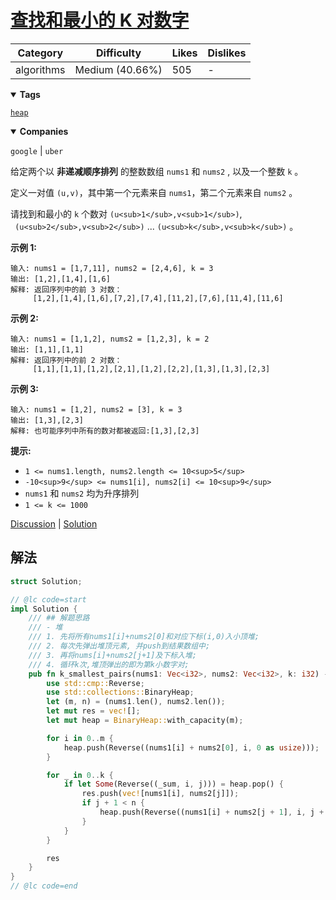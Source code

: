 # [查找和最小的 K 对数字](https://leetcode.cn/problems/find-k-pairs-with-smallest-sums/description/ "https://leetcode.cn/problems/find-k-pairs-with-smallest-sums/description/")

| Category   | Difficulty      | Likes | Dislikes |
| ---------- | --------------- | ----- | -------- |
| algorithms | Medium (40.66%) | 505   | -        |

<details open=""><summary><strong>Tags</strong></summary>

[`heap`](https://leetcode.com/tag/heap "https://leetcode.com/tag/heap")

<details open=""><summary><strong>Companies</strong></summary>

`google` | `uber`

给定两个以 **非递减顺序排列** 的整数数组 `nums1` 和 `nums2` , 以及一个整数 `k` 。

定义一对值 `(u,v)`，其中第一个元素来自 `nums1`，第二个元素来自 `nums2` 。

请找到和最小的 `k` 个数对 `(u<sub>1</sub>,v<sub>1</sub>)`, ` (u<sub>2</sub>,v<sub>2</sub>)` ... `(u<sub>k</sub>,v<sub>k</sub>)` 。

**示例 1:**

```
输入: nums1 = [1,7,11], nums2 = [2,4,6], k = 3
输出: [1,2],[1,4],[1,6]
解释: 返回序列中的前 3 对数：
     [1,2],[1,4],[1,6],[7,2],[7,4],[11,2],[7,6],[11,4],[11,6]
```

**示例 2:**

```
输入: nums1 = [1,1,2], nums2 = [1,2,3], k = 2
输出: [1,1],[1,1]
解释: 返回序列中的前 2 对数：
     [1,1],[1,1],[1,2],[2,1],[1,2],[2,2],[1,3],[1,3],[2,3]
```

**示例 3:**

```
输入: nums1 = [1,2], nums2 = [3], k = 3
输出: [1,3],[2,3]
解释: 也可能序列中所有的数对都被返回:[1,3],[2,3]
```

**提示:**

- `1 <= nums1.length, nums2.length <= 10<sup>5</sup>`
- `-10<sup>9</sup> <= nums1[i], nums2[i] <= 10<sup>9</sup>`
- `nums1` 和 `nums2` 均为升序排列
- `1 <= k <= 1000`

[Discussion](https://leetcode.cn/problems/find-k-pairs-with-smallest-sums/comments/ "https://leetcode.cn/problems/find-k-pairs-with-smallest-sums/comments/") | [Solution](https://leetcode.cn/problems/find-k-pairs-with-smallest-sums/solution/ "https://leetcode.cn/problems/find-k-pairs-with-smallest-sums/solution/")

## 解法

```rust
struct Solution;

// @lc code=start
impl Solution {
    /// ## 解题思路
    /// - 堆
    /// 1. 先将所有nums1[i]+nums2[0]和对应下标(i,0)入小顶堆;
    /// 2. 每次先弹出堆顶元素, 并push到结果数组中;
    /// 3. 再将nums[i]+nums2[j+1]及下标入堆;
    /// 4. 循环k次,堆顶弹出的即为第k小数字对;
    pub fn k_smallest_pairs(nums1: Vec<i32>, nums2: Vec<i32>, k: i32) -> Vec<Vec<i32>> {
        use std::cmp::Reverse;
        use std::collections::BinaryHeap;
        let (m, n) = (nums1.len(), nums2.len());
        let mut res = vec![];
        let mut heap = BinaryHeap::with_capacity(m);

        for i in 0..m {
            heap.push(Reverse((nums1[i] + nums2[0], i, 0 as usize)));
        }

        for _ in 0..k {
            if let Some(Reverse((_sum, i, j))) = heap.pop() {
                res.push(vec![nums1[i], nums2[j]]);
                if j + 1 < n {
                    heap.push(Reverse((nums1[i] + nums2[j + 1], i, j + 1)));
                }
            }
        }

        res
    }
}
// @lc code=end

```
